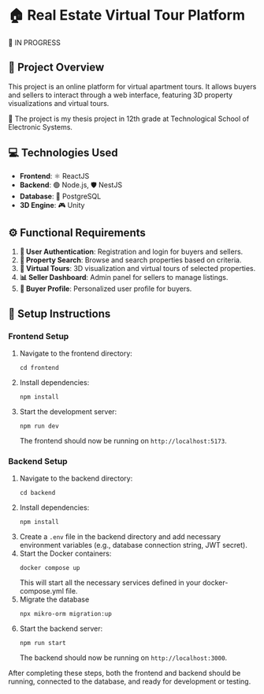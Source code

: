 # 🏠 Real Estate Virtual Tour Platform

🔴 IN PROGRESS

## 📄 Project Overview

This project is an online platform for virtual apartment tours. It allows buyers and sellers to interact through a web interface, featuring 3D property visualizations and virtual tours.

🏫 The project is my thesis project in 12th grade at Technological School of Electronic Systems.

## 💻 Technologies Used

- **Frontend**: ⚛️ ReactJS
- **Backend**: 🟢 Node.js, 🛡️ NestJS
- **Database**: 🐘 PostgreSQL
- **3D Engine**: 🎮 Unity

## ⚙️ Functional Requirements

1. **🔐 User Authentication**: Registration and login for buyers and sellers.
2. **🔎 Property Search**: Browse and search properties based on criteria.
3. **🏡 Virtual Tours**: 3D visualization and virtual tours of selected properties.
4. **📊 Seller Dashboard**: Admin panel for sellers to manage listings.
5. **👤 Buyer Profile**: Personalized user profile for buyers.

## 🚀 Setup Instructions

### Frontend Setup

1. Navigate to the frontend directory:
   ```
   cd frontend
   ```
2. Install dependencies:
   ```
   npm install
   ```
3. Start the development server:
   ```
   npm run dev
   ```
   The frontend should now be running on `http://localhost:5173`.

### Backend Setup

1. Navigate to the backend directory:
   ```
   cd backend
   ```
2. Install dependencies:
   ```
   npm install
   ```
3. Create a `.env` file in the backend directory and add necessary environment variables (e.g., database connection string, JWT secret).
4. Start the Docker containers:
   ```
   docker compose up
   ```
   This will start all the necessary services defined in your docker-compose.yml file.
5. Migrate the database
   ```
   npx mikro-orm migration:up
   ```
6. Start the backend server:
   ```
   npm run start
   ```
   The backend should now be running on `http://localhost:3000`.

After completing these steps, both the frontend and backend should be running, connected to the database, and ready for development or testing.
